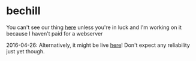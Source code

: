 # bechill

You can't see our thing [here](http://52.50.61.24/~bravesirrobbo/bechill/) 
unless you're in luck and I'm working on it because I haven't paid for a webserver

2016-04-26: Alternatively, it might be live [here](http://bechill.tech)! Don't expect any reliability just yet though.
